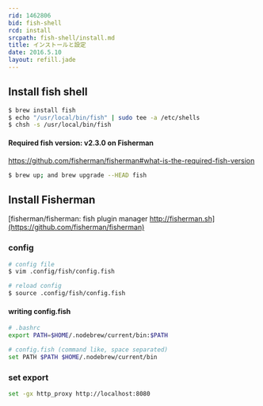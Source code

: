 ```yaml
---
rid: 1462806
bid: fish-shell
rcd: install
srcpath: fish-shell/install.md
title: インストールと設定
date: 2016.5.10
layout: refill.jade
---
```


## Install fish shell

```bash
$ brew install fish
$ echo "/usr/local/bin/fish" | sudo tee -a /etc/shells
$ chsh -s /usr/local/bin/fish
```

#### Required fish version: v2.3.0 on Fisherman
https://github.com/fisherman/fisherman#what-is-the-required-fish-version

```bash
$ brew up; and brew upgrade --HEAD fish
```

## Install Fisherman
[fisherman/fisherman: fish plugin manager http://fisherman.sh](https://github.com/fisherman/fisherman)

### config

```bash
# config file
$ vim .config/fish/config.fish
```

```bash
# reload config
$ source .config/fish/config.fish
```

#### writing config.fish

```bash
# .bashrc
export PATH=$HOME/.nodebrew/current/bin:$PATH

# config.fish (command like, space separated)
set PATH $PATH $HOME/.nodebrew/current/bin
```

### set export

```bash
set -gx http_proxy http://localhost:8080
```
